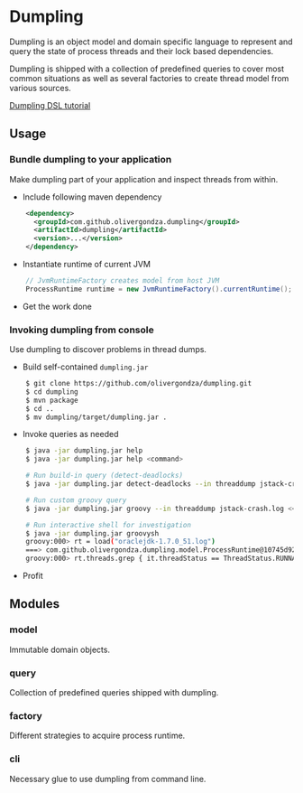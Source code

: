 # Dumpling

Dumpling is an object model and domain specific language to represent and query the state of
process threads and their lock based dependencies.

Dumpling is shipped with a collection of predefined queries to cover most common
situations as well as several factories to create thread model from various sources.

[Dumpling DSL tutorial](DOCS/INTRO.md)

## Usage

### Bundle dumpling to your application

Make dumpling part of your application and inspect threads from within.

- Include following maven dependency
```xml
    <dependency>
      <groupId>com.github.olivergondza.dumpling</groupId>
      <artifactId>dumpling</artifactId>
      <version>...</version>
    </dependency>
```

- Instantiate runtime of current JVM
```java
    // JvmRuntimeFactory creates model from host JVM
    ProcessRuntime runtime = new JvmRuntimeFactory().currentRuntime();
```

- Get the work done

### Invoking dumpling from console

Use dumpling to discover problems in thread dumps.

- Build self-contained `dumpling.jar`
```bash
    $ git clone https://github.com/olivergondza/dumpling.git
    $ cd dumpling
    $ mvn package
    $ cd ..
    $ mv dumpling/target/dumpling.jar .
```

- Invoke queries as needed
```bash
    $ java -jar dumpling.jar help
    $ java -jar dumpling.jar help <command>

    # Run build-in query (detect-deadlocks)
    $ java -jar dumpling.jar detect-deadlocks --in threaddump jstack-crash.log

    # Run custom groovy query
    $ java -jar dumpling.jar groovy --in threaddump jstack-crash.log <<< "print runtime.threads.grep { it.threadStatus == ThreadStatus.RUNNABLE }"

    # Run interactive shell for investigation
    $ java -jar dumpling.jar groovysh
    groovy:000> rt = load("oraclejdk-1.7.0_51.log")
    ===> com.github.olivergondza.dumpling.model.ProcessRuntime@10745d92
    groovy:000> rt.threads.grep { it.threadStatus == ThreadStatus.RUNNABLE }
```

- Profit

## Modules

### model

Immutable domain objects. 

### query

Collection of predefined queries shipped with dumpling.

### factory

Different strategies to acquire process runtime.

### cli

Necessary glue to use dumpling from command line.
